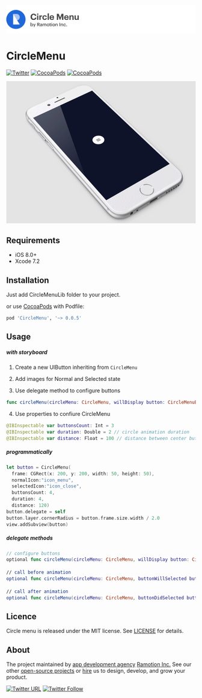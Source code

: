 ![header](./header.png)
# CircleMenu
[![Twitter](https://img.shields.io/badge/Twitter-@Ramotion-blue.svg?style=flat)](http://twitter.com/Ramotion)
[![CocoaPods](https://img.shields.io/cocoapods/p/CircleMenu.svg)](https://cocoapods.org/pods/CircleMenu)
[![CocoaPods](https://img.shields.io/cocoapods/v/CircleMenu.svg)](http://cocoapods.org/pods/CircleMenu)


![preview](./preview.gif)

## Requirements

- iOS 8.0+
- Xcode 7.2

## Installation

Just add CircleMenuLib folder to your project.

or use [CocoaPods](https://cocoapods.org) with Podfile:

```ruby
pod 'CircleMenu', '~> 0.0.5'
```

## Usage

##### with storyboard

1) Create a new UIButton inheriting from `CircleMenu`

2) Add images for Normal and Selected state

3) Use delegate method to configure buttons

```swift
func circleMenu(circleMenu: CircleMenu, willDisplay button: CircleMenuButton, atIndex: Int)
```

4) Use properties to confiure CircleMenu

```swift
@IBInspectable var buttonsCount: Int = 3
@IBInspectable var duration: Double = 2 // circle animation duration
@IBInspectable var distance: Float = 100 // distance between center button and buttons
```

##### programmatically

```swift
let button = CircleMenu(
  frame: CGRect(x: 200, y: 200, width: 50, height: 50),
  normalIcon:"icon_menu",
  selectedIcon:"icon_close",
  buttonsCount: 4,
  duration: 4,
  distance: 120)
button.delegate = self
button.layer.cornerRadius = button.frame.size.width / 2.0
view.addSubview(button)
```

##### delegate methods

```swift
// configure buttons
optional func circleMenu(circleMenu: CircleMenu, willDisplay button: CircleMenuButton, atIndex: Int)

// call before animation
optional func circleMenu(circleMenu: CircleMenu, buttonWillSelected button: CircleMenuButton, atIndex: Int)

// call after animation
optional func circleMenu(circleMenu: CircleMenu, buttonDidSelected button: CircleMenuButton, atIndex: Int)
```

## Licence

Circle menu is released under the MIT license.
See [LICENSE](./LICENSE) for details.

## About
The project maintained by [app development agency](https://ramotion.com?utm_source=gthb&utm_medium=special&utm_campaign=circle-menu) [Ramotion Inc.](https://ramotion.com?utm_source=gthb&utm_medium=special&utm_campaign=circle-menu)
See our other [open-source projects](https://github.com/ramotion) or [hire](https://ramotion.com?utm_source=gthb&utm_medium=special&utm_campaign=circle-menu) us to design, develop, and grow your product.

[![Twitter URL](https://img.shields.io/twitter/url/http/shields.io.svg?style=social)](https://twitter.com/intent/tweet?text=https://github.com/ramotion/circle-menu)
[![Twitter Follow](https://img.shields.io/twitter/follow/ramotion.svg?style=social)](https://twitter.com/ramotion)
